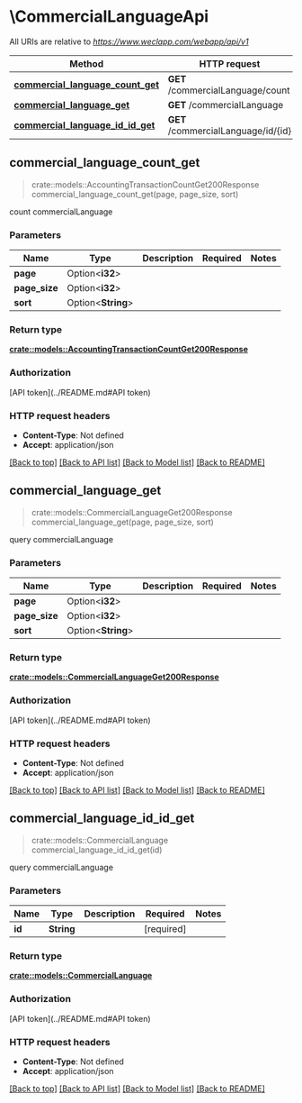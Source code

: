 # \CommercialLanguageApi

All URIs are relative to *https://www.weclapp.com/webapp/api/v1*

Method | HTTP request | Description
------------- | ------------- | -------------
[**commercial_language_count_get**](CommercialLanguageApi.md#commercial_language_count_get) | **GET** /commercialLanguage/count | 
[**commercial_language_get**](CommercialLanguageApi.md#commercial_language_get) | **GET** /commercialLanguage | 
[**commercial_language_id_id_get**](CommercialLanguageApi.md#commercial_language_id_id_get) | **GET** /commercialLanguage/id/{id} | 



## commercial_language_count_get

> crate::models::AccountingTransactionCountGet200Response commercial_language_count_get(page, page_size, sort)


count commercialLanguage

### Parameters


Name | Type | Description  | Required | Notes
------------- | ------------- | ------------- | ------------- | -------------
**page** | Option<**i32**> |  |  |
**page_size** | Option<**i32**> |  |  |
**sort** | Option<**String**> |  |  |

### Return type

[**crate::models::AccountingTransactionCountGet200Response**](_accountingTransaction_count_get_200_response.md)

### Authorization

[API token](../README.md#API token)

### HTTP request headers

- **Content-Type**: Not defined
- **Accept**: application/json

[[Back to top]](#) [[Back to API list]](../README.md#documentation-for-api-endpoints) [[Back to Model list]](../README.md#documentation-for-models) [[Back to README]](../README.md)


## commercial_language_get

> crate::models::CommercialLanguageGet200Response commercial_language_get(page, page_size, sort)


query commercialLanguage

### Parameters


Name | Type | Description  | Required | Notes
------------- | ------------- | ------------- | ------------- | -------------
**page** | Option<**i32**> |  |  |
**page_size** | Option<**i32**> |  |  |
**sort** | Option<**String**> |  |  |

### Return type

[**crate::models::CommercialLanguageGet200Response**](_commercialLanguage_get_200_response.md)

### Authorization

[API token](../README.md#API token)

### HTTP request headers

- **Content-Type**: Not defined
- **Accept**: application/json

[[Back to top]](#) [[Back to API list]](../README.md#documentation-for-api-endpoints) [[Back to Model list]](../README.md#documentation-for-models) [[Back to README]](../README.md)


## commercial_language_id_id_get

> crate::models::CommercialLanguage commercial_language_id_id_get(id)


query commercialLanguage

### Parameters


Name | Type | Description  | Required | Notes
------------- | ------------- | ------------- | ------------- | -------------
**id** | **String** |  | [required] |

### Return type

[**crate::models::CommercialLanguage**](commercialLanguage.md)

### Authorization

[API token](../README.md#API token)

### HTTP request headers

- **Content-Type**: Not defined
- **Accept**: application/json

[[Back to top]](#) [[Back to API list]](../README.md#documentation-for-api-endpoints) [[Back to Model list]](../README.md#documentation-for-models) [[Back to README]](../README.md)

